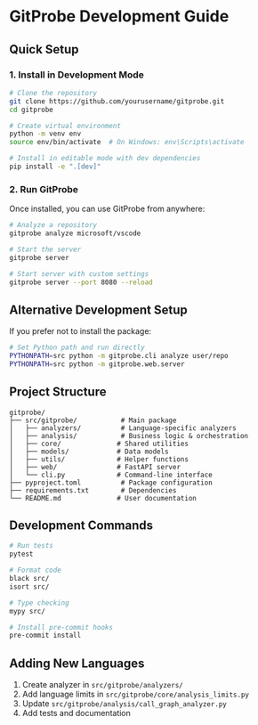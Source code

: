 # GitProbe Development Guide

## Quick Setup

### 1. Install in Development Mode
```bash
# Clone the repository
git clone https://github.com/yourusername/gitprobe.git
cd gitprobe

# Create virtual environment
python -m venv env
source env/bin/activate  # On Windows: env\Scripts\activate

# Install in editable mode with dev dependencies
pip install -e ".[dev]"
```

### 2. Run GitProbe

Once installed, you can use GitProbe from anywhere:

```bash
# Analyze a repository
gitprobe analyze microsoft/vscode

# Start the server
gitprobe server

# Start server with custom settings
gitprobe server --port 8080 --reload
```

## Alternative Development Setup

If you prefer not to install the package:

```bash
# Set Python path and run directly
PYTHONPATH=src python -m gitprobe.cli analyze user/repo
PYTHONPATH=src python -m gitprobe.web.server
```

## Project Structure

```
gitprobe/
├── src/gitprobe/           # Main package
│   ├── analyzers/          # Language-specific analyzers
│   ├── analysis/           # Business logic & orchestration
│   ├── core/              # Shared utilities
│   ├── models/            # Data models
│   ├── utils/             # Helper functions
│   ├── web/               # FastAPI server
│   └── cli.py             # Command-line interface
├── pyproject.toml          # Package configuration
├── requirements.txt        # Dependencies
└── README.md              # User documentation
```

## Development Commands

```bash
# Run tests
pytest

# Format code
black src/
isort src/

# Type checking
mypy src/

# Install pre-commit hooks
pre-commit install
```

## Adding New Languages

1. Create analyzer in `src/gitprobe/analyzers/`
2. Add language limits in `src/gitprobe/core/analysis_limits.py`
3. Update `src/gitprobe/analysis/call_graph_analyzer.py`
4. Add tests and documentation 